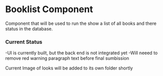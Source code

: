 # Booklist Component
Component that will be used to run the show a list of all books and there status in the database.

### Current Status
-UI is currently built, but the back end is not integrated yet
-Will neeed to remove red warning paragraph text before final sumbission

Current Image of looks will be added to its own folder shortly